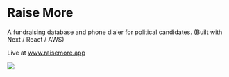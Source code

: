 # Raise More

A fundraising database and phone dialer for political candidates. (Built with Next / React / AWS)

Live at www.raisemore.app

![](https://github.com/zachblume/raisemore/blob/main/public/screenshot-rm.png?raw=true)

